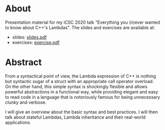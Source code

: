 # About
Presentation material for my iCSC 2020 talk "Everything you (n)ever wanted to know about C++'s Lambdas". The slides and exercises are available at:
 - slides: [slides.pdf](slides.pdf)
 - exercises: [exercise.pdf](exercise.pdf)

# Abstract
From a syntactical point of view, the Lambda expression of C++ is nothing but syntactic sugar of a struct with an appropriate call operator overload. On the other hand, this simple syntax is shockingly flexible and allows powerful abstractions in a functional way, while providing elegant and easy to read code in a language that is notoriously famous for being unnecessary clunky and verbose.

I will give an overview about the basic syntax and best practices. I will then talk about stateful Lambdas, Lambda inheritance and their real-world applications.
